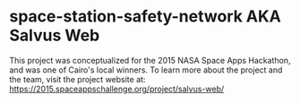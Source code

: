 # space-station-safety-network AKA Salvus Web

This project was conceptualized for the 2015 NASA Space Apps Hackathon, and was one of Cairo's local winners. To learn more about the project and the team, visit the project website at: https://2015.spaceappschallenge.org/project/salvus-web/

